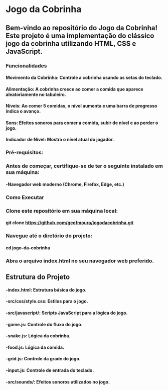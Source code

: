 # Jogo da Cobrinha
## Bem-vindo ao repositório do Jogo da Cobrinha! Este projeto é uma implementação do clássico jogo da cobrinha utilizando HTML, CSS e JavaScript.

### Funcionalidades
#### Movimento da Cobrinha: Controle a cobrinha usando as setas do teclado.
#### Alimentação: A cobrinha cresce ao comer a comida que aparece aleatoriamente no tabuleiro.
#### Níveis: Ao comer 5 comidas, o nível aumenta e uma barra de progresso indica o avanço.
#### Sons: Efeitos sonoros para comer a comida, subir de nível e ao perder o jogo.
#### Indicador de Nível: Mostra o nível atual do jogador.

### Pré-requisitos:
### Antes de começar, certifique-se de ter o seguinte instalado em sua máquina:
#### -Navegador web moderno (Chrome, Firefox, Edge, etc.)

### Como Executar
### Clone este repositório em sua máquina local:
#### git clone https://github.com/geofmoura/jogodacobrinha.git

### Navegue até o diretório do projeto:
#### cd jogo-da-cobrinha

### Abra o arquivo index.html no seu navegador web preferido.

## Estrutura do Projeto
#### -index.html: Estrutura básica do jogo.
#### -src/css/style.css: Estilos para o jogo.
#### -src/javascript/: Scripts JavaScript para a lógica do jogo.
#### -game.js: Controle do fluxo do jogo.
#### -snake.js: Lógica da cobrinha.
#### -food.js: Lógica da comida.
#### -grid.js: Controle da grade do jogo.
#### -input.js: Controle de entrada do teclado.
#### -src/sounds/: Efeitos sonoros utilizados no jogo.
